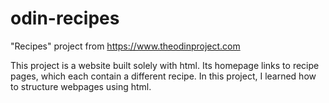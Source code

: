 # odin-recipes

"Recipes" project from https://www.theodinproject.com

This project is a website built solely with html. Its homepage links to recipe pages, which each contain a different recipe. In this project, I learned how to structure webpages using html.
